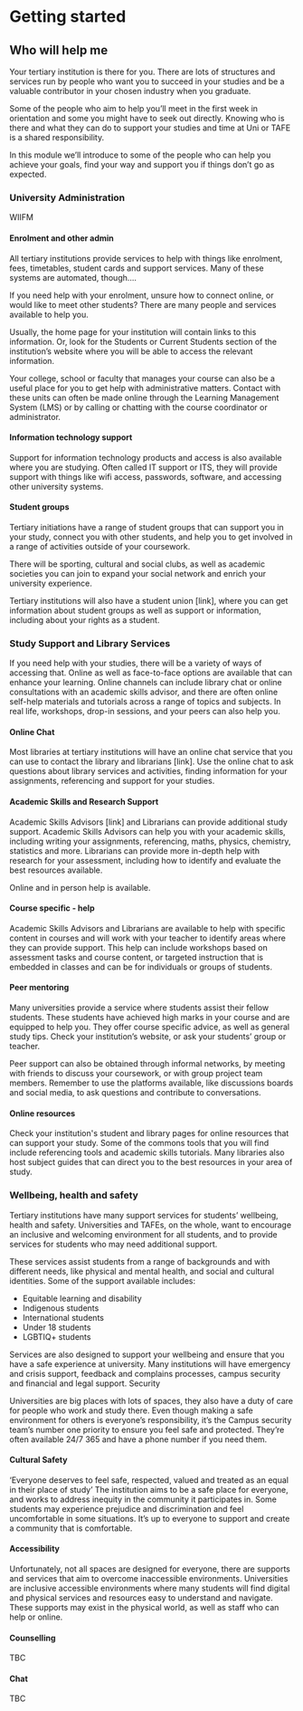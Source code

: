 # Getting started

## Who will help me

Your tertiary institution is there for you. There are lots of structures and services run by people who want you to succeed in your studies and be a valuable contributor in your chosen industry when you graduate. 

Some of the people who aim to help you’ll meet in the first week in orientation and some you might have to seek out directly. Knowing who is there and what they can do to support your studies and time at Uni or TAFE is a shared responsibility.

In this module we’ll introduce to some of the people who can help you achieve your goals, find your way and support you if things don’t go as expected.   

### University Administration

WIIFM

#### Enrolment and other admin

All tertiary institutions provide services to help with things like enrolment, fees, timetables, student cards and support services.
Many of these systems are automated, though….

If you need help with your enrolment, unsure how to connect online, or would like to meet other students? There are many people and services available to help you. 

Usually, the home page for your institution will contain links to this information. Or, look for the Students or Current Students section of the institution’s website where you will be able to access the relevant information. 

Your college, school or faculty that manages your course can also be a useful place for you to get help with administrative matters. Contact with these units can often be made online through the Learning Management System (LMS) or by calling or chatting with the course coordinator or administrator. 

#### Information technology support 

Support for information technology products and access is also available where you are studying. Often called IT support or
ITS, they will provide support with things like wifi access, passwords, software, and accessing other university systems. 

#### Student groups

Tertiary initiations have a range of student groups that can support you in your study, connect you with other students, and help you to get involved in a range of activities outside of your coursework.

There will be sporting, cultural and social clubs, as well as academic societies you can join to expand your social network and enrich your university experience. 

Tertiary institutions will also have a student union [link], where you can get information about student groups as well as support or information, including about your rights as a student. 

### Study Support and Library Services 

If you need help with your studies, there will be a variety of ways of accessing that. Online as well as face-to-face options are available that can enhance your learning. Online channels can include library chat or online consultations with an academic skills advisor, and there are often online self-help materials and tutorials across a range of topics and subjects. In real life, workshops, drop-in sessions, and your peers can also help you. 

#### Online Chat

Most libraries at tertiary institutions will have an online chat service that you can use to contact the library and librarians [link]. Use the online chat to ask questions about library services and activities, finding information for your assignments, referencing and support for your studies. 

#### Academic Skills and Research Support

Academic Skills Advisors [link] and Librarians can provide additional study support. Academic Skills Advisors can help you with your academic skills, including writing your assignments, referencing, maths, physics, chemistry, statistics and more. 
Librarians can provide more in-depth help with research for your assessment, including how to identify and evaluate the best resources available. 

Online and in person help is available.

#### Course specific - help

Academic Skills Advisors and Librarians are available to help with specific content in courses and will work with your teacher to identify areas where they can provide support. This help can include workshops based on assessment tasks and course content, or targeted instruction that is embedded in classes and can be for individuals or groups of students. 

#### Peer mentoring

Many universities provide a service where students assist their fellow students. These students have achieved high marks in your course and are equipped to help you. They offer course specific advice, as well as general study tips. 
Check your institution’s website, or ask your students’ group or teacher. 

Peer support can also be obtained through informal networks, by meeting with friends to discuss your coursework, or with group project team members. Remember to use the platforms available, like discussions boards and social media, to ask questions and contribute to conversations. 

#### Online resources

Check your institution's student and library pages for online resources that can support your study. Some of the commons tools that you will find include referencing tools and academic skills tutorials. Many libraries also host subject guides that can direct you to the best resources in your area of study. 

### Wellbeing, health and safety

Tertiary institutions have many support services for students’ wellbeing, health and safety. Universities and TAFEs, on the whole, want to encourage an inclusive and welcoming environment for all students, and to provide services for students who may need additional support. 

These services assist students from a range of backgrounds and with different needs, like physical and mental health, and social and cultural identities. Some of the support available includes:
* Equitable learning and disability
* Indigenous students
* International students
* Under 18 students
* LGBTIQ+ students

Services are also designed to support your wellbeing and ensure that you have a safe experience at university. Many institutions will have emergency and crisis support, feedback and complains processes, campus security and financial and legal support. 
Security

Universities are big places with lots of spaces, they also have a 
duty of care for people who work and study there. Even though making a safe environment for others is everyone’s responsibility, it’s the Campus security team’s number one priority to ensure you feel safe and protected. They’re often available 24/7 365 and have a phone number if you need them. 

####  Cultural Safety 

‘Everyone deserves to feel safe, respected, valued and treated as an equal in their place of study’
The institution aims to be a safe place for everyone, and works to address inequity in the community it participates in. 
Some students may experience prejudice and discrimination and feel uncomfortable in some situations. It’s up to everyone to support and create a community that is comfortable.

#### Accessibility

Unfortunately, not all spaces are designed for everyone, there are supports and services that aim to overcome inaccessible environments. Universities are inclusive accessible environments where many students will find digital and physical services and resources easy to understand and navigate. These supports may exist in the physical world, as well as staff who can help or online.

#### Counselling
TBC
#### Chat
TBC

